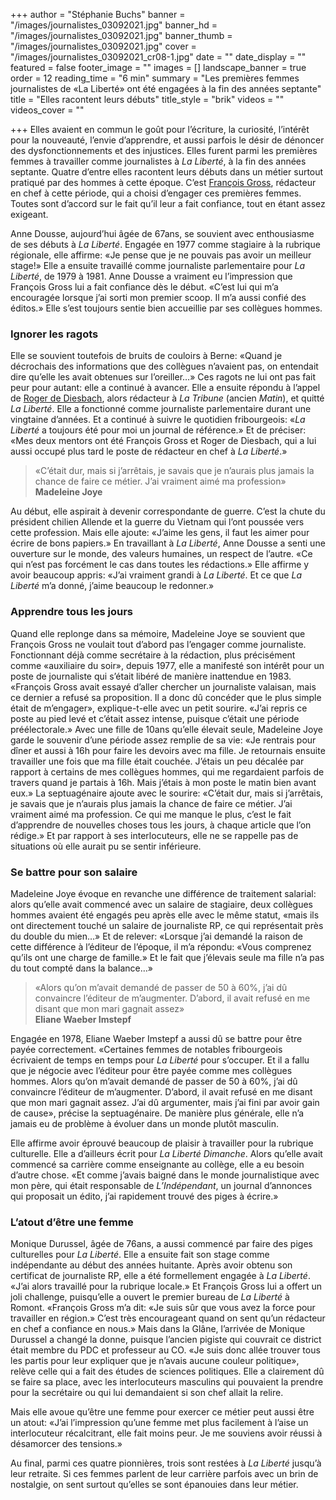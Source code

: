 +++
author = "Stéphanie Buchs"
banner = "/images/journalistes_03092021.jpg"
banner_hd = "/images/journalistes_03092021.jpg"
banner_thumb = "/images/journalistes_03092021.jpg"
cover = "/images/journalistes_03092021_cr08-1.jpg"
date = ""
date_display = ""
featured = false
footer_image = ""
images = []
landscape_banner = true
order = 12
reading_time = "6 min"
summary = "Les premières femmes journalistes de «La Liberté» ont été engagées à la fin des années septante"
title = "Elles racontent leurs débuts"
title_style = "brik"
videos = ""
videos_cover = ""

+++
Elles avaient en commun le goût pour l’écriture, la curiosité, l’intérêt pour la nouveauté, l’envie d’apprendre, et aussi parfois le désir de dénoncer des dysfonctionnements et des injustices. Elles furent parmi les premières femmes à travailler comme journalistes à _La Liberté_, à la fin des années septante. Quatre d’entre elles racontent leurs débuts dans un métier surtout pratiqué par des hommes à cette époque. C’est <a href="https://150ans.lalib.ch/article/la-griffe-des-redacteurs-en-chef-partie-2/" target="_blank">François Gross</a>, rédacteur en chef à cette période, qui a choisi d’engager ces premières femmes. Toutes sont d’accord sur le fait qu’il leur a fait confiance, tout en étant assez exigeant.

Anne Dousse, aujourd’hui âgée de 67ans, se souvient avec enthousiasme de ses débuts à _La Liberté_. Engagée en 1977 comme stagiaire à la rubrique régionale, elle affirme: «Je pense que je ne pouvais pas avoir un meilleur stage!» Elle a ensuite travaillé comme journaliste parlementaire pour _La Liberté_, de 1979 à 1981. Anne Dousse a vraiment eu l’impression que François Gross lui a fait confiance dès le début. «C’est lui qui m’a encouragée lorsque j’ai sorti mon premier scoop. Il m’a aussi confié des éditos.» Elle s’est toujours sentie bien accueillie par ses collègues hommes.

### Ignorer les ragots

Elle se souvient toutefois de bruits de couloirs à Berne: «Quand je décrochais des informations que des collègues n’avaient pas, on entendait dire qu’elle les avait obtenues sur l’oreiller…» Ces ragots ne lui ont pas fait peur pour autant: elle a continué à avancer. Elle a ensuite répondu à l’appel de <a href="https://150ans.lalib.ch/article/la-griffe-des-redacteurs-en-chef-partie-3/" target="_blank">Roger de Diesbach</a>, alors rédacteur à _La Tribune_ (ancien _Matin_), et quitté _La Liberté_. Elle a fonctionné comme journaliste parlementaire durant une vingtaine d’années. Et a continué à suivre le quotidien fribourgeois: «_La Liberté_ a toujours été pour moi un journal de référence.» Et de préciser: «Mes deux mentors ont été François Gross et Roger de Diesbach, qui a lui aussi occupé plus tard le poste de rédacteur en chef à _La Liberté_.»

> «C’était dur, mais si j’arrêtais, je savais que je n’aurais plus jamais la chance de faire ce métier. J’ai vraiment aimé ma profession»  
> **Madeleine Joye**

Au début, elle aspirait à devenir correspondante de guerre. C’est la chute du président chilien Allende et la guerre du Vietnam qui l’ont poussée vers cette profession. Mais elle ajoute: «J’aime les gens, il faut les aimer pour écrire de bons papiers.» En travaillant à _La Liberté_, Anne Dousse a senti une ouverture sur le monde, des valeurs humaines, un respect de l’autre. «Ce qui n’est pas forcément le cas dans toutes les rédactions.» Elle affirme y avoir beaucoup appris: «J’ai vraiment grandi à _La Liberté_. Et ce que _La Liberté_ m’a donné, j’aime beaucoup le redonner.»

### Apprendre tous les jours

Quand elle replonge dans sa mémoire, Madeleine Joye se souvient que François Gross ne voulait tout d’abord pas l’engager comme journaliste. Fonctionnant déjà comme secrétaire à la rédaction, plus précisément comme «auxiliaire du soir», depuis 1977, elle a manifesté son intérêt pour un poste de journaliste qui s’était libéré de manière inattendue en 1983. «François Gross avait essayé d’aller chercher un journaliste valaisan, mais ce dernier a refusé sa proposition. Il a donc dû concéder que le plus simple était de m’engager», explique-t-elle avec un petit sourire. «J’ai repris ce poste au pied levé et c’était assez intense, puisque c’était une période préélectorale.» Avec une fille de 10ans qu’elle élevait seule, Madeleine Joye garde le souvenir d’une période assez remplie de sa vie: «Je rentrais pour dîner et aussi à 16h pour faire les devoirs avec ma fille. Je retournais ensuite travailler une fois que ma fille était couchée. J’étais un peu décalée par rapport à certains de mes collègues hommes, qui me regardaient parfois de travers quand je partais à 16h. Mais j’étais à mon poste le matin bien avant eux.» La septuagénaire ajoute avec le sourire: «C’était dur, mais si j’arrêtais, je savais que je n’aurais plus jamais la chance de faire ce métier. J’ai vraiment aimé ma profession. Ce qui me manque le plus, c’est le fait d’apprendre de nouvelles choses tous les jours, à chaque article que l’on rédige.» Et par rapport à ses interlocuteurs, elle ne se rappelle pas de situations où elle aurait pu se sentir inférieure.

### Se battre pour son salaire

Madeleine Joye évoque en revanche une différence de traitement salarial: alors qu’elle avait commencé avec un salaire de stagiaire, deux collègues hommes avaient été engagés peu après elle avec le même statut, «mais ils ont directement touché un salaire de journaliste RP, ce qui représentait près du double du mien…» Et de relever: «Lorsque j’ai demandé la raison de cette différence à l’éditeur de l’époque, il m’a répondu: «Vous comprenez qu’ils ont une charge de famille.» Et le fait que j’élevais seule ma fille n’a pas du tout compté dans la balance…»

> «Alors qu’on m’avait demandé de passer de 50 à 60%, j’ai dû convaincre l’éditeur de m’augmenter. D’abord, il avait refusé en me disant que mon mari gagnait assez»  
> **Eliane Waeber Imstepf**

Engagée en 1978, Eliane Waeber Imstepf a aussi dû se battre pour être payée correctement. «Certaines femmes de notables fribourgeois écrivaient de temps en temps pour _La Liberté_ pour s’occuper. Et il a fallu que je négocie avec l’éditeur pour être payée comme mes collègues hommes. Alors qu’on m’avait demandé de passer de 50 à 60%, j’ai dû convaincre l’éditeur de m’augmenter. D’abord, il avait refusé en me disant que mon mari gagnait assez. J’ai dû argumenter, mais j’ai fini par avoir gain de cause», précise la septuagénaire. De manière plus générale, elle n’a jamais eu de problème à évoluer dans un monde plutôt masculin.

Elle affirme avoir éprouvé beaucoup de plaisir à travailler pour la rubrique culturelle. Elle a d’ailleurs écrit pour _La Liberté Dimanche_. Alors qu’elle avait commencé sa carrière comme enseignante au collège, elle a eu besoin d’autre chose. «Et comme j’avais baigné dans le monde journalistique avec mon père, qui était responsable de _L’Indépendant_, un journal d’annonces qui proposait un édito, j’ai rapidement trouvé des piges à écrire.»

### L’atout d’être une femme

Monique Durussel, âgée de 76ans, a aussi commencé par faire des piges culturelles pour _La Liberté_. Elle a ensuite fait son stage comme indépendante au début des années huitante. Après avoir obtenu son certificat de journaliste RP, elle a été formellement engagée à _La Liberté_. «J’ai alors travaillé pour la rubrique locale.» Et François Gross lui a offert un joli challenge, puisqu’elle a ouvert le premier bureau de _La Liberté_ à Romont. «François Gross m’a dit: «Je suis sûr que vous avez la force pour travailler en région.» C’est très encourageant quand on sent qu’un rédacteur en chef a confiance en nous.» Mais dans la Glâne, l’arrivée de Monique Durussel a changé la donne, puisque l’ancien pigiste qui couvrait ce district était membre du PDC et professeur au CO. «Je suis donc allée trouver tous les partis pour leur expliquer que je n’avais aucune couleur politique», relève celle qui a fait des études de sciences politiques. Elle a clairement dû se faire sa place, avec les interlocuteurs masculins qui pouvaient la prendre pour la secrétaire ou qui lui demandaient si son chef allait la relire.

Mais elle avoue qu’être une femme pour exercer ce métier peut aussi être un atout: «J’ai l’impression qu’une femme met plus facilement à l’aise un interlocuteur récalcitrant, elle fait moins peur. Je me souviens avoir réussi à désamorcer des tensions.»

Au final, parmi ces quatre pionnières, trois sont restées à _La Liberté_ jusqu’à leur retraite. Si ces femmes parlent de leur carrière parfois avec un brin de nostalgie, on sent surtout qu’elles se sont épanouies dans leur métier.
